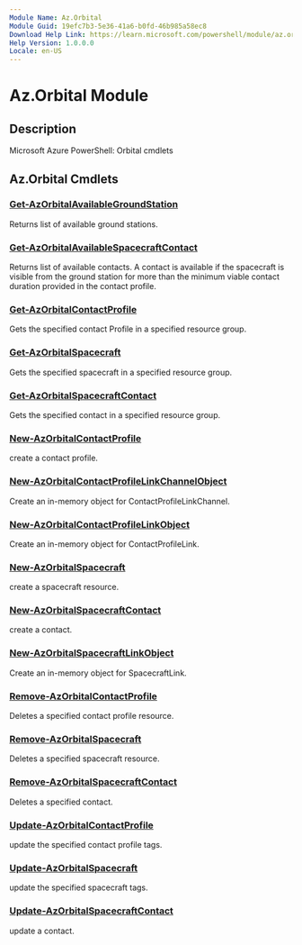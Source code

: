 ```yaml
---
Module Name: Az.Orbital
Module Guid: 19efc7b3-5e36-41a6-b0fd-46b985a58ec8
Download Help Link: https://learn.microsoft.com/powershell/module/az.orbital
Help Version: 1.0.0.0
Locale: en-US
---
```


# Az.Orbital Module
## Description
Microsoft Azure PowerShell: Orbital cmdlets

## Az.Orbital Cmdlets
### [Get-AzOrbitalAvailableGroundStation](Get-AzOrbitalAvailableGroundStation.md)
Returns list of available ground stations.

### [Get-AzOrbitalAvailableSpacecraftContact](Get-AzOrbitalAvailableSpacecraftContact.md)
Returns list of available contacts.
A contact is available if the spacecraft is visible from the ground station for more than the minimum viable contact duration provided in the contact profile.

### [Get-AzOrbitalContactProfile](Get-AzOrbitalContactProfile.md)
Gets the specified contact Profile in a specified resource group.

### [Get-AzOrbitalSpacecraft](Get-AzOrbitalSpacecraft.md)
Gets the specified spacecraft in a specified resource group.

### [Get-AzOrbitalSpacecraftContact](Get-AzOrbitalSpacecraftContact.md)
Gets the specified contact in a specified resource group.

### [New-AzOrbitalContactProfile](New-AzOrbitalContactProfile.md)
create a contact profile.

### [New-AzOrbitalContactProfileLinkChannelObject](New-AzOrbitalContactProfileLinkChannelObject.md)
Create an in-memory object for ContactProfileLinkChannel.

### [New-AzOrbitalContactProfileLinkObject](New-AzOrbitalContactProfileLinkObject.md)
Create an in-memory object for ContactProfileLink.

### [New-AzOrbitalSpacecraft](New-AzOrbitalSpacecraft.md)
create a spacecraft resource.

### [New-AzOrbitalSpacecraftContact](New-AzOrbitalSpacecraftContact.md)
create a contact.

### [New-AzOrbitalSpacecraftLinkObject](New-AzOrbitalSpacecraftLinkObject.md)
Create an in-memory object for SpacecraftLink.

### [Remove-AzOrbitalContactProfile](Remove-AzOrbitalContactProfile.md)
Deletes a specified contact profile resource.

### [Remove-AzOrbitalSpacecraft](Remove-AzOrbitalSpacecraft.md)
Deletes a specified spacecraft resource.

### [Remove-AzOrbitalSpacecraftContact](Remove-AzOrbitalSpacecraftContact.md)
Deletes a specified contact.

### [Update-AzOrbitalContactProfile](Update-AzOrbitalContactProfile.md)
update the specified contact profile tags.

### [Update-AzOrbitalSpacecraft](Update-AzOrbitalSpacecraft.md)
update the specified spacecraft tags.

### [Update-AzOrbitalSpacecraftContact](Update-AzOrbitalSpacecraftContact.md)
update a contact.

